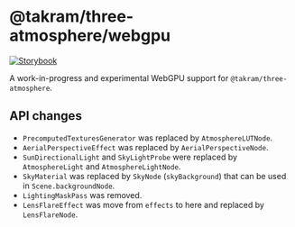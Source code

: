 # @takram/three-atmosphere/webgpu

 [![Storybook](https://img.shields.io/badge/-Storybook-FF4785?style=flat-square&logo=storybook&logoColor=white)](https://takram-design-engineering.github.io/three-geospatial-webgpu/)

A work-in-progress and experimental WebGPU support for `@takram/three-atmosphere`.

## API changes

- `PrecomputedTexturesGenerator` was replaced by `AtmosphereLUTNode`.
- `AerialPerspectiveEffect` was replaced by `AerialPerspectiveNode`.
- `SunDirectionalLight` and `SkyLightProbe` were replaced by `AtmosphereLight` and `AtmosphereLightNode`.
- `SkyMaterial` was replaced by `SkyNode` (`skyBackground`) that can be used in `Scene.backgroundNode`.
- `LightingMaskPass` was removed.
- `LensFlareEffect` was move from `effects` to here and replaced by `LensFlareNode`.
